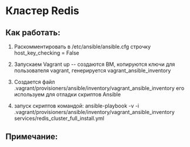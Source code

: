 # Кластер Redis

## Как работать:
1. Раскомментировать в /etc/ansible/ansible.cfg строчку host_key_checking = False

2. Запускаем Vagrant up -- создаются ВМ, копируются ключи для пользователя vagrant, генерируется vagrant_ansible_inventory

3. Создается файл .vagrant/provisioners/ansible/inventory/vagrant_ansible_inventory его используем для отладки скриптов Ansible

4. запуск скриптов командой: ansible-playbook -v -i .vagrant/provisioners/ansible/inventory/vagrant_ansible_inventory services/redis_cluster_full_install.yml


## Примечание:
